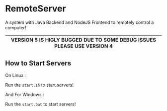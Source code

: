 # RemoteServer
A  system with Java Backend and NodeJS Frontend to remotely control a computer!


|VERSION 5 IS HIGLY BUGGED DUE TO SOME DEBUG ISSUES PLEASE USE VERSION 4|
|-|

## How to Start Servers

On Linux : 

Run the `start.sh` to start servers!

And For Windows :

Run the `start.bat` to start servers!
